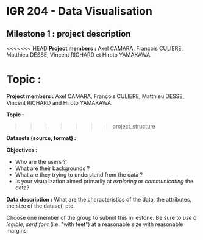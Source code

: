 # **IGR 204 - Data Visualisation** 

## **Milestone 1 : project description**


<<<<<<< HEAD
**Project members :** Axel CAMARA, François CULIERE, Matthieu DESSE, Vincent RICHARD et Hiroto YAMAKAWA.

**Topic :** 
=======

**Project members :** Axel CAMARA, François CULIERE, Matthieu DESSE, Vincent RICHARD and Hiroto YAMAKAWA.

**Topic :**
>>>>>>> project_structure

**Datasets (source, format) :**

**Objectives :**

- Who are the users ?
- What are their backgrounds ?
- What are they trying to understand from the data ?
- Is your visualization aimed primarily at *exploring* or *communicating* the data?

**Data description :** What are the characteristics of the data, the attributes, the size of the dataset, etc.


Choose one member of the group to submit this milestone. Be sure to *use a legible, serif font* (i.e. "with feet") at a reasonable size with reasonable margins.
